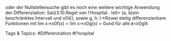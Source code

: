 oder der Nullstellensuche gibt es noch eine weitere wichtige Anwendung der Differenziation:
Satz3.10.Regel von l’Hospital . IstI= (a, b)ein beschränktes Intervall und x0∈I, sowie g, h:
I→Rzwei stetig differenzierbare Funktionen mit lim
x→x0f(x) = lim
x→x0g(x) = 0und für alle x̸=x0gilt

   Tags & Topics:
   #Differenziation
   #l’hospital